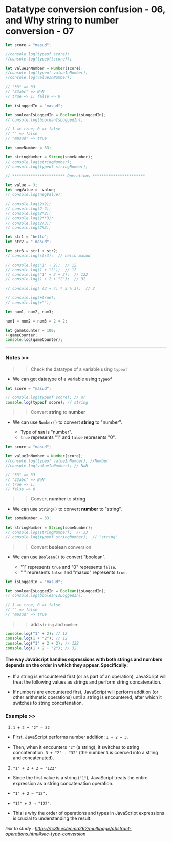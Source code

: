 # Datatype conversion confusion - 06, and Why string to number conversion - 07

```javascript
let score = "masud";

//console.log(typeof score);
//console.log(typeof(score));

let valueInNumber = Number(score);
//console.log(typeof valueInNumber);
//console.log(valueInNumber);

// "33" => 33
// "33abc" => NaN
// true => 1; false => 0

let isLoggedIn = "masud";

let booleanIsLoggedIn = Boolean(isLoggedIn);
// console.log(booleanIsLoggedIn);

// 1 => true; 0 => false
// "" => false
// "masud" => true

let someNumber = 33;

let stringNumber = String(someNumber);
// console.log(stringNumber);
// console.log(typeof stringNumber);

// *********************** Operations ***********************

let value = 3;
let negValue = -value;
// console.log(negValue);

// console.log(2+2);
// console.log(2-2);
// console.log(2*2);
// console.log(2**3);
// console.log(2/3);
// console.log(2%3);

let str1 = "hello";
let str2 = " masud";

let str3 = str1 + str2;
// console.log(str3);  // hello masud

// console.log("1" + 2);  // 12
// console.log(1 + "2");  // 12
// console.log("1" + 2 + 2);  // 122
// console.log(1 + 2 + "2");  // 32

// console.log( (3 + 4) * 5 % 3);  // 2

// console.log(+true);
// console.log(+"");

let num1, num2, num3;

num1 = num2 = num3 = 2 + 2;

let gameCounter = 100;
++gameCounter;
console.log(gameCounter);
```

---

### Notes >>

> > Check the datatype of a variable using `typeof`

- We can get datatype of a variable using `typeof`

```javascript
let score = "masud";

// console.log(typeof score); // or
console.log(typeof score); // string
```

> > Convert **string** to **number**

- We can use `Number()` to convert **string** to "number".

  - Type of `NaN` is "number".
  - `true` represents "1" and `false` represents "0".

```javascript
let score = "masud";

let valueInNumber = Number(score);
//console.log(typeof valueInNumber); //Number
//console.log(valueInNumber); // NaN

// "33" => 33
// "33abc" => NaN
// true => 1;
// false => 0
```

> > Convert **number** to **string**

- We can use `String()` to convert **number** to "string".

```javascript
let someNumber = 33;

let stringNumber = String(someNumber);
// console.log(stringNumber);  // 33
// console.log(typeof stringNumber);  // "string"
```

> > Convert **boolean** conversion

- We can use `Boolean()` to convert "boolean".

  - "1" represents `true` and "0" represents `false`.
  - " " represents `false` and "masud" represents `true`.

```javascript
let isLoggedIn = "masud";

let booleanIsLoggedIn = Boolean(isLoggedIn);
// console.log(booleanIsLoggedIn);

// 1 => true; 0 => false
// "" => false
// "masud" => true
```

> > add `string` and `number`

```javascript
console.log("1" + 2); // 12
console.log(1 + "2"); // 12
console.log("1" + 2 + 2); // 122
console.log(1 + 2 + "2"); // 32
```

#### The way JavaScript handles expressions with both strings and numbers depends on the order in which they appear. Specifically:

- If a string is encountered first (or as part of an operation), JavaScript will treat the following values as strings and perform string concatenation.

- If numbers are encountered first, JavaScript will perform addition (or other arithmetic operations) until a string is encountered, after which it switches to string concatenation.

### Example >>

1. `1 + 2 + "2" → 32`

- First, JavaScript performs number addition: `1 + 2 = 3`.

- Then, when it encounters `"2"` (a string), it switches to string concatenation: `3 + "2" → "32"` (the number `3` is coerced into a string and concatenated).

2. `"1" + 2 + 2 → "122"`

- Since the first value is a string (`"1"`), JavaScript treats the entire expression as a string concatenation operation.

- `"1" + 2 → "12".`

- `"12" + 2 → "122".`

- This is why the order of operations and types in JavaScript expressions is crucial to understanding the result.

_link to study : https://tc39.es/ecma262/multipage/abstract-operations.html#sec-type-conversion_
